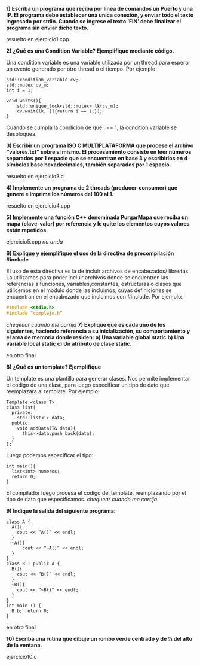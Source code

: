**1) Escriba un programa que reciba por línea de comandos un Puerto y una IP. El programa debe establecer una unica conexión, y enviar todo el texto ingresado por stdin. Cuando se ingrese el texto ‘FIN’ debe finalizar el programa sin enviar dicho texto.**

resuelto en ejercicio1.cpp

**2) ¿Qué es una Condition Variable? Ejemplifique mediante código.**

Una condition variable es una variable utilizada por un thread para esperar un evento generado por otro thread o el tiempo. Por ejemplo:

```
std::condition_variable cv;
std::mutex cv_m;
int i = 1;

void waits(){
    std::unique_lock<std::mutex> lk(cv_m);
    cv.wait(lk, []{return i == 1;});
}
```
Cuando se cumpla la condicion de que i == 1, la condition variable se desbloquea.

**3) Escribir un programa ISO C MULTIPLATAFORMA que procese el archivo “valores.txt” sobre sí mismo. El procesamiento consiste en leer números separados por 1 espacio que se encuentran en base 3 y escribirlos en 4 símbolos base hexadecimales, también separados por 1 espacio.**

resuelto en ejercicio3.c

**4) Implemente un programa de 2 threads (producer-consumer) que genere e imprima los números del 100 al 1.**

resuelto en ejercicio4.cpp

**5) Implemente una función C++ denominada PurgarMapa que reciba un mapa (clave-valor) por referencia y le quite los elementos cuyos valores están repetidos.**

ejercicio5.cpp *no anda*

**6) Explique y ejemplifique el uso de la directiva de precompilación #include**

El uso de esta directiva es la de incluir archivos de encabezados/ librerias. La utilizamos para
poder incluir archivos donde se encuentren las referencias a funciones, variables,constantes,
estructuras o clases que utilicemos en el modulo donde las incluimos, cuyas definiciones se
encuentran en el encabezado que incluimos con #include. Por ejemplo:
```c
#include <stdio.h>
#include “complejo.h”
```
*cheqeuar cuando me corrija*
**7) Explique qué es cada uno de los siguientes, haciendo referencia a su inicialización, su comportamiento y el area de memoria donde residen:**
**a) Una variable global static**
**b) Una variable local static**
**c) Un atributo de clase static.**

en otro final

**8) ¿Qué es un template? Ejemplifique**

Un template es una plantilla para generar clases. Nos permite implementar el codigo de una
clase, para luego especificar un tipo de dato que reemplazara al template. Por ejemplo:
```
Template <class T>
class list{
  private:
    std::list<T> data;
  public:
    void addData(T& data){
      this->data.push_back(data);
  }
};
```
Luego podemos especificar el tipo:
```
int main(){
  list<int> numeros;
  return 0;
}
```
El compilador luego procesa el codigo del template, reemplazando por el tipo de dato que
especificamos.
*chequear cuando me corrija*

**9) Indique la salida del siguiente programa:**
```
class A {
  A(){
    cout << “A()” << endl;
  }
  ~A(){
      cout << “~A()” << endl;
  }
}
class B : public A {
  B(){
    cout << “B()” << endl;
  }
  ~B(){
    cout << “~B()” << endl;
  }
}
int main () {
  B b; return 0;
}
```
en otro final

**10) Escriba una rutina que dibuje un rombo verde centrado y de 1⁄4 del alto de la ventana.**

ejercicio10.c
